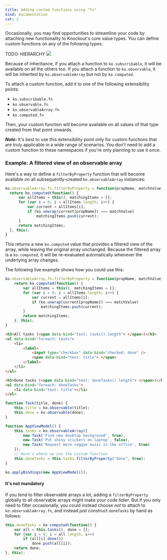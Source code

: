 ```yaml
---
title: Adding custom functions using "fn"
kind: documentation
cat: 2
---
```

  Occasionally, you may find opportunities to streamline your code by attaching new functionality to Knockout's core value types. You can define custom functions on any of the following types:

  TODO: HIERARCHY
  ![](images/fn/type-hierarchy.png)

  Because of inheritance, if you attach a function to `ko.subscribable`, it will be available on all the others too. If you attach a function to `ko.observable`, it will be inherited by `ko.observableArray` but not by `ko.computed`.

  To attach a custom function, add it to one of the following extensibility points:

  * `ko.subscribable.fn`
  * `ko.observable.fn`
  * `ko.observableArray.fn`
  * `ko.computed.fn`


  Then, your custom function will become available on all values of that type created from that point onwards.

  ***Note:*** It's best to use this extensibility point only for custom functions that are truly applicable in a wide range of scenarios. You don't need to add a custom function to these namespaces if you're only planning to use it once.

  ### Example: A filtered view of an observable array

  Here's a way to define a `filterByProperty` function that will become available on all subsequently-created `ko.observableArray` instances:

  ```javascript
ko.observableArray.fn.filterByProperty = function(propName, matchValue) {
    return ko.computed(function() {
        var allItems = this(), matchingItems = [];
        for (var i = 0; i < allItems.length; i++) {
            var current = allItems[i];
            if (ko.unwrap(current[propName]) === matchValue)
                matchingItems.push(current);
        }
        return matchingItems;
    }, this);
}
  ```

  This returns a new `ko.computed` value that provides a filtered view of the array, while leaving the original array unchanged. Because the filtered array is a `ko.computed`, it will be re-evaluated automatically whenever the underlying array changes.

  The following live example shows how you could use this:

```javascript
ko.observableArray.fn.filterByProperty = function(propName, matchValue) {
    return ko.computed(function() {
        var allItems = this(), matchingItems = [];
        for (var i = 0; i < allItems.length; i++) {
            var current = allItems[i];
            if (ko.unwrap(current[propName]) === matchValue)
                matchingItems.push(current);
        }
        return matchingItems;
    }, this);
}
```

```html
<h3>All tasks (<span data-bind="text: tasks().length"> </span>)</h3>
<ul data-bind="foreach: tasks">
    <li>
        <label>
            <input type="checkbox" data-bind="checked: done" />
            <span data-bind="text: title"> </span>
        </label>
    </li>
</ul>

<h3>Done tasks (<span data-bind="text: doneTasks().length"> </span>)</h3>
<ul data-bind="foreach: doneTasks">
    <li data-bind="text: title"></li>
</ul>
```

```javascript
function Task(title, done) {
    this.title = ko.observable(title);
    this.done = ko.observable(done);
}

function AppViewModel() {
    this.tasks = ko.observableArray([
        new Task('Find new desktop background', true),
        new Task('Put shiny stickers on laptop', false),
        new Task('Request more reggae music in the office', true)
    ]);
    // Here's where we use the custom function
    this.doneTasks = this.tasks.filterByProperty("done", true);
}

ko.applyBindings(new AppViewModel());
```

  #### It's not mandatory

  If you tend to filter observable arrays a lot, adding a `filterByProperty` globally to all observable arrays might make your code tidier. But if you only need to filter occasionally, you could instead choose *not* to attach to `ko.observableArray.fn`, and instead just construct `doneTasks` by hand as follows:

```javascript
this.doneTasks = ko.computed(function() {
    var all = this.tasks(), done = [];
    for (var i = 0; i < all.length; i++)
        if (all[i].done())
            done.push(all[i]);
    return done;
}, this);
```
